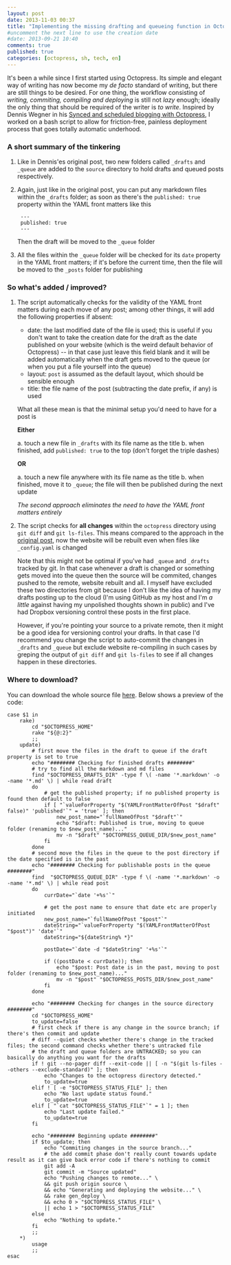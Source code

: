 ```yaml
---
layout: post
date: 2013-11-03 00:37
title: "Implementing the missing drafting and queueing function in Octopress"
#uncomment the next line to use the creation date
#date: 2013-09-21 10:40
comments: true
published: true
categories: [octopress, sh, tech, en]
---
```


It's been a while since I first started using Octopress. Its simple and elegant way of writing has now become my *de facto* standard of writing, but there are still things to be desired. For one thing, the workflow consisting of *writing, commiting, compiling and deploying* is still not *lazy* enough; ideally the only thing that should be required of the writer is *to write*. Inspired by Dennis Wegner in his [Synced and scheduled blogging with Octopress](http://instant-thinking.de/2012/08/03/synced-and-scheduled-blogging-with-octopress/), I worked on a bash script to allow for friction-free, painless deployment process that goes totally automatic underhood.

### A short summary of the tinkering

1. Like in Dennis'es original post, two new folders called `_drafts` and `_queue` are added to the `source` directory to hold drafts and queued posts respectively.
2. Again, just like in the original post, you can put any markdown files within the `_drafts` folder; as soon as there's the `published: true` property within the YAML front matters like this

        ---
        published: true
        ---

    Then the draft will be moved to the `_queue` folder
3. All the files within the `_queue` folder will be checked for its `date` property in the YAML front matters; if it's before the current time, then the file will be moved to the `_posts` folder for publishing

### So what's added / improved?

1. The script automatically checks for the validity of the YAML front matters during each move of any post; among other things, it will add the following properties if absent:
    - date: the last modified date of the file is used; this is useful if you don't want to take the creation date for the draft as the date published on your website (which is the weird default behavior of Octopress) -- in that case just leave this field blank and it will be added automatically when the draft gets moved to the queue (or when you put a file yourself into the queue)
    - layout: `post` is assumed as the default layout, which should be sensible enough
    - title: the file name of the post (subtracting the date prefix, if any) is used

    What all these mean is that the minimal setup you'd need to have for a post is

    **Either**

    a. touch a new file in `_drafts` with its file name as the title
    b. when finished, add `published: true` to the top (don't forget the triple dashes)

    **OR**

    a. touch a new file anywhere with its file name as the title
    b. when finished, move it to `_queue`; the file will then be published during the next update

    *The second approach eliminates the need to have the YAML front matters entirely*
2. The script checks for **all changes** within the `octopress` directory using `git diff` and `git ls-files`. This means compared to the approach in the [original post](http://instant-thinking.de/2012/08/03/synced-and-scheduled-blogging-with-octopress/), now the website will be rebuilt even when files like `_config.yaml` is changed

    Note that this might not be optimal if you've had `_queue` and `_drafts` tracked by git. In that case whenever a draft is changed or something gets moved into the queue then the source will be commited, changes pushed to the remote, website rebuilt and all. I myself have excluded these two directories from git because I don't like the idea of having my drafts posting up to the cloud (I'm using GitHub as my host and I'm *a little* against having my unpolished thoughts shown in public) and I've had Dropbox versioning control these posts in the first place.

    However, if you're pointing your source to a private remote, then it might be a good idea for versioning control your drafts. In that case I'd recommend you change the script to auto-commit the changes in `_drafts` and `_queue` but exclude website re-compiling in such cases by greping the output of `git diff` and `git ls-files` to see if all changes happen in these directories.

### Where to download?

You can download the whole source file [here](downloads/code/octopress). Below shows a preview of the code:

```
case $1 in
    rake) 
        cd "$OCTOPRESS_HOME"
        rake "${@:2}"
        ;;
    update)
        # first move the files in the draft to queue if the draft property is set to true
        echo "######## Checking for finished drafts ########"
        # try to find all the markdown and md files
        find "$OCTOPRESS_DRAFTS_DIR" -type f \( -name '*.markdown' -o -name '*.md' \) | while read draft
        do
            # get the published property; if no published property is found then default to false
            if [ "`valueForProperty "$(YAMLFrontMatterOfPost "$draft" false)" 'published'`" = 'true' ]; then
                new_post_name="`fullNameOfPost "$draft"`"
                echo "$draft: Published is true, moving to queue folder (renaming to $new_post_name)..."
                mv -n "$draft" "$OCTOPRESS_QUEUE_DIR/$new_post_name"
            fi
        done
        # second move the files in the queue to the post directory if the date specified is in the past
        echo "######## Checking for publishable posts in the queue ########"
        find  "$OCTOPRESS_QUEUE_DIR" -type f \( -name '*.markdown' -o -name '*.md' \) | while read post
        do
            currDate="`date '+%s'`"

            # get the post name to ensure that date etc are properly initiated
            new_post_name="`fullNameOfPost "$post"`"
            dateString="`valueForProperty "$(YAMLFrontMatterOfPost "$post")" 'date'`"
            dateString="${dateString% *}"

            postDate="`date -d "$dateString" '+%s'`"

            if ((postDate < currDate)); then
                echo "$post: Post date is in the past, moving to post folder (renaming to $new_post_name)..."
                mv -n "$post" "$OCTOPRESS_POSTS_DIR/$new_post_name"
            fi
        done

        echo "######## Checking for changes in the source directory ########"
        cd "$OCTOPRESS_HOME"
        to_update=false
        # first check if there is any change in the source branch; if there's then commit and update
        # diff --quiet checks whether there's change in the tracked files; the second command checks whether there's untracked file
        # the draft and queue folders are UNTRACKED; so you can basically do anything you want for the drafts 
        if ! git --no-pager diff --exit-code || [ -n "$(git ls-files --others --exclude-standard)" ]; then
            echo "Changes to the octopress directory detected."
            to_update=true
        elif ! [ -e "$OCTOPRESS_STATUS_FILE" ]; then
            echo "No last update status found." 
            to_update=true
        elif [ "`cat "$OCTOPRESS_STATUS_FILE"`" = 1 ]; then
            echo "Last update failed."
            to_update=true
        fi

        echo "######## Beginning update ########"
        if $to_update; then
            echo "Commiting changes in the source branch..." 
            # the add commit phase don't really count towards update result as it can give back error code if there's nothing to commit
            git add -A 
            git commit -m "Source updated" 
            echo "Pushing changes to remote..." \
            && git push origin source \
            && echo "Generating and deploying the website..." \
            && rake gen_deploy \
            && echo 0 > "$OCTOPRESS_STATUS_FILE" \
            || echo 1 > "$OCTOPRESS_STATUS_FILE"
        else
            echo "Nothing to update."
        fi
        ;;
    *)
        usage
        ;;
esac
```
